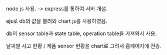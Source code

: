 
node js 사용.
-> express를 통하여 서버 개설.

ejs로 db의 값을 불러와 chart js를 사용하였음.

db의 sensor table과 state table, operation table을 가져와서 사용.

날짜별 사고 현황 / 제품 sensor 현황을 chart로 그려서 홈페이지에 전송. 
